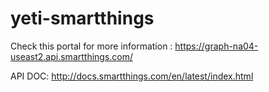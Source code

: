 # yeti-smartthings

Check this portal for more information : https://graph-na04-useast2.api.smartthings.com/

API DOC: http://docs.smartthings.com/en/latest/index.html
